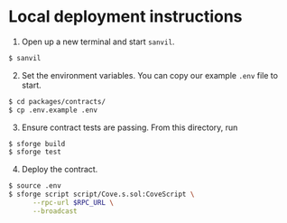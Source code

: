 # Local deployment instructions

1. Open up a new terminal and start `sanvil`.

```bash
$ sanvil
```

2. Set the environment variables. You can copy our example `.env` file to start.

```bash
$ cd packages/contracts/
$ cp .env.example .env
```

3. Ensure contract tests are passing. From this directory, run
```bash
$ sforge build
$ sforge test
```

4. Deploy the contract.

```bash
$ source .env
$ sforge script script/Cove.s.sol:CoveScript \
      --rpc-url $RPC_URL \
      --broadcast
```
